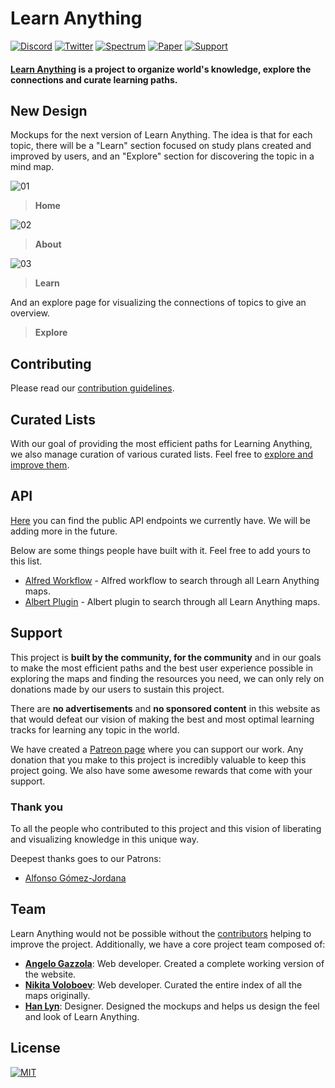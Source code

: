 # Learn Anything

[![Discord](https://img.shields.io/badge/-Discord-0a0a0a.svg?style=flat&colorA=0a0a0a)](https://discord.gg/KKYdWjt)
[![Twitter](https://img.shields.io/badge/-Twitter-0a0a0a.svg?style=flat&colorA=0a0a0a)](https://twitter.com/learnanything_)
[![Spectrum](https://img.shields.io/badge/-Spectrum-0a0a0a.svg?style=flat&colorA=0a0a0a)](https://spectrum.chat/learn-anything)
[![Paper](https://img.shields.io/badge/-Paper-0a0a0a.svg?style=flat&colorA=0a0a0a)](https://github.com/learn-anything/learn-anything/wiki/White-Paper)
[![Support](https://img.shields.io/badge/%E2%9D%A4-Support-0a0a0a.svg?style=flat&colorA=0a0a0a)](https://www.patreon.com/learnanything)

#### [Learn Anything](https://learn-anything.xyz) is a project to organize world's knowledge, explore the connections and curate learning paths.

## New Design

Mockups for the next version of Learn Anything. The idea is that for each topic, there will be a "Learn" section focused on study plans created and improved by users, and an "Explore" section for discovering the topic in a mind map.

![01](https://git.io/fxfj4)

> **Home**

![02](https://git.io/fxfjR)

> **About**

![03](https://git.io/fxfj0)

> **Learn**

And an explore page for visualizing the connections of topics to give an overview.

> **Explore**

## Contributing

Please read our [contribution guidelines](.github/CONTRIBUTING.md#readme).

## Curated Lists

With our goal of providing the most efficient paths for Learning Anything, we also manage curation of various curated lists. Feel free to [explore and improve them](https://github.com/learn-anything/curated-lists#readme).

## API

[Here](http://docs.learn-anything.xyz) you can find the public API endpoints we currently have. We will be adding more in the future.

Below are some things people have built with it. Feel free to add yours to this list.

- [Alfred Workflow](https://github.com/nikitavoloboev/alfred-learn-anything) - Alfred workflow to search through all Learn Anything maps.
- [Albert Plugin](https://github.com/nglgzz/albert-plugins) - Albert plugin to search through all Learn Anything maps.

## Support

This project is **built by the community, for the community** and in our goals to make the most efficient paths and the best user experience possible in exploring the maps and finding the resources you need, we can only rely on donations made by our users to sustain this project.

There are **no advertisements** and **no sponsored content** in this website as that would defeat our vision of making the best and most optimal learning tracks for learning any topic in the world.

We have created a [Patreon page](https://www.patreon.com/learnanything) where you can support our work. Any donation that you make to this project is incredibly valuable to keep this project going. We also have some awesome rewards that come with your support.

### Thank you

To all the people who contributed to this project and this vision of liberating and visualizing knowledge in this unique way.

Deepest thanks goes to our Patrons:
- [Alfonso Gómez-Jordana](https://twitter.com/alfongj)

## Team

Learn Anything would not be possible without the [contributors](https://github.com/learn-anything/learn-anything/graphs/contributors) helping to improve the project. Additionally, we have a core project team composed of:

- [**Angelo Gazzola**](https://github.com/nglgzz): Web developer. Created a complete working version of the website.
- [**Nikita Voloboev**](https://github.com/nikitavoloboev): Web developer. Curated the entire index of all the maps originally.
- [**Han Lyn**](https://github.com/iinfin): Designer. Designed the mockups and helps us design the feel and look of Learn Anything.

## License
[![MIT](https://img.shields.io/badge/license-MIT-0a0a0a.svg?style=flat&colorA=0a0a0a)](LICENSE)
